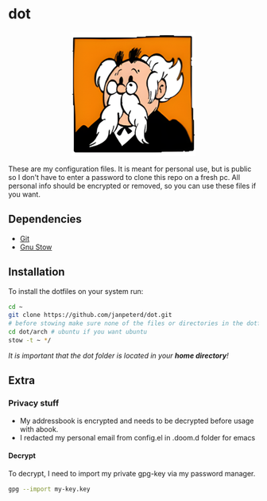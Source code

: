# dot


<p align="center">
  <img width="250" height="250" src="gobelijn_small.png">
</p>


These are my configuration files. It is meant for personal use, but is public so I don't have to enter a password to clone this repo on a fresh pc. All personal info should be encrypted or removed, so you can use these files if you want.

## Dependencies
* [Git](https://git-scm.com/)
* [Gnu Stow](https://www.gnu.org/software/stow/)

## Installation
To install the dotfiles on your system run:

``` sh
cd ~
git clone https://github.com/janpeterd/dot.git
# before stowing make sure none of the files or directories in the dotfiles repo exist on your system.
cd dot/arch # ubuntu if you want ubuntu
stow -t ~ */
```

*It is important that the dot folder is located in your **home directory**!*


## Extra
### Privacy stuff
* My addressbook is encrypted and needs to be decrypted before usage with abook.
* I redacted my personal email from config.el in .doom.d folder for emacs

#### Decrypt
To decrypt, I need to import my private gpg-key via my password manager.

``` sh
gpg --import my-key.key
```
